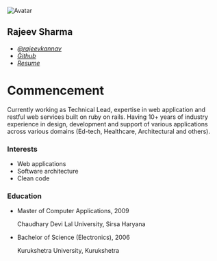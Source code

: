 ![Avatar](https://avatars1.githubusercontent.com/u/331827?s=460&u=b2baf635fce81f768c4eb340a8df82fa3c76942e&v=4)

Rajeev Sharma
-------------

-   [*@rajeevkannav*](https://twitter.com/rajeevkannav)
-   [*Github*](https://github.com/rajeevkannav)
-   [*Resume*](/files/cv.pdf)

Commencement
============

Currently working as Technical Lead, expertise in web application and restful web services built on ruby on rails. Having 10+ years of industry experience in design, development and support of various applications across various domains (Ed-tech, Healthcare, Architectural and others).

### Interests

-   Web applications
-   Software architecture
-   Clean code

### Education

-  
    Master of Computer Applications, 2009

    Chaudhary Devi Lal University, Sirsa Haryana

-  
    Bachelor of Science (Electronics), 2006

    Kurukshetra University, Kurukshetra

